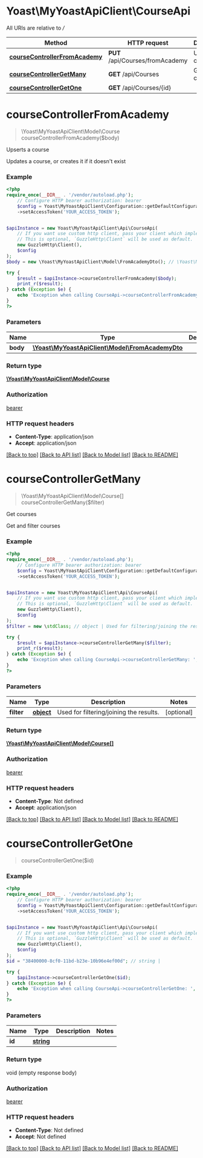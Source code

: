 # Yoast\MyYoastApiClient\CourseApi

All URIs are relative to */*

Method | HTTP request | Description
------------- | ------------- | -------------
[**courseControllerFromAcademy**](CourseApi.md#coursecontrollerfromacademy) | **PUT** /api/Courses/fromAcademy | Upserts a course
[**courseControllerGetMany**](CourseApi.md#coursecontrollergetmany) | **GET** /api/Courses | Get courses
[**courseControllerGetOne**](CourseApi.md#coursecontrollergetone) | **GET** /api/Courses/{id} | 

# **courseControllerFromAcademy**
> \Yoast\MyYoastApiClient\Model\Course courseControllerFromAcademy($body)

Upserts a course

Updates a course, or creates it if it doesn't exist

### Example
```php
<?php
require_once(__DIR__ . '/vendor/autoload.php');
    // Configure HTTP bearer authorization: bearer
    $config = Yoast\MyYoastApiClient\Configuration::getDefaultConfiguration()
    ->setAccessToken('YOUR_ACCESS_TOKEN');


$apiInstance = new Yoast\MyYoastApiClient\Api\CourseApi(
    // If you want use custom http client, pass your client which implements `GuzzleHttp\ClientInterface`.
    // This is optional, `GuzzleHttp\Client` will be used as default.
    new GuzzleHttp\Client(),
    $config
);
$body = new \Yoast\MyYoastApiClient\Model\FromAcademyDto(); // \Yoast\MyYoastApiClient\Model\FromAcademyDto | 

try {
    $result = $apiInstance->courseControllerFromAcademy($body);
    print_r($result);
} catch (Exception $e) {
    echo 'Exception when calling CourseApi->courseControllerFromAcademy: ', $e->getMessage(), PHP_EOL;
}
?>
```

### Parameters

Name | Type | Description  | Notes
------------- | ------------- | ------------- | -------------
 **body** | [**\Yoast\MyYoastApiClient\Model\FromAcademyDto**](../Model/FromAcademyDto.md)|  |

### Return type

[**\Yoast\MyYoastApiClient\Model\Course**](../Model/Course.md)

### Authorization

[bearer](../../README.md#bearer)

### HTTP request headers

 - **Content-Type**: application/json
 - **Accept**: application/json

[[Back to top]](#) [[Back to API list]](../../README.md#documentation-for-api-endpoints) [[Back to Model list]](../../README.md#documentation-for-models) [[Back to README]](../../README.md)

# **courseControllerGetMany**
> \Yoast\MyYoastApiClient\Model\Course[] courseControllerGetMany($filter)

Get courses

Get and filter courses

### Example
```php
<?php
require_once(__DIR__ . '/vendor/autoload.php');
    // Configure HTTP bearer authorization: bearer
    $config = Yoast\MyYoastApiClient\Configuration::getDefaultConfiguration()
    ->setAccessToken('YOUR_ACCESS_TOKEN');


$apiInstance = new Yoast\MyYoastApiClient\Api\CourseApi(
    // If you want use custom http client, pass your client which implements `GuzzleHttp\ClientInterface`.
    // This is optional, `GuzzleHttp\Client` will be used as default.
    new GuzzleHttp\Client(),
    $config
);
$filter = new \stdClass; // object | Used for filtering/joining the results.

try {
    $result = $apiInstance->courseControllerGetMany($filter);
    print_r($result);
} catch (Exception $e) {
    echo 'Exception when calling CourseApi->courseControllerGetMany: ', $e->getMessage(), PHP_EOL;
}
?>
```

### Parameters

Name | Type | Description  | Notes
------------- | ------------- | ------------- | -------------
 **filter** | [**object**](../Model/.md)| Used for filtering/joining the results. | [optional]

### Return type

[**\Yoast\MyYoastApiClient\Model\Course[]**](../Model/Course.md)

### Authorization

[bearer](../../README.md#bearer)

### HTTP request headers

 - **Content-Type**: Not defined
 - **Accept**: application/json

[[Back to top]](#) [[Back to API list]](../../README.md#documentation-for-api-endpoints) [[Back to Model list]](../../README.md#documentation-for-models) [[Back to README]](../../README.md)

# **courseControllerGetOne**
> courseControllerGetOne($id)



### Example
```php
<?php
require_once(__DIR__ . '/vendor/autoload.php');
    // Configure HTTP bearer authorization: bearer
    $config = Yoast\MyYoastApiClient\Configuration::getDefaultConfiguration()
    ->setAccessToken('YOUR_ACCESS_TOKEN');


$apiInstance = new Yoast\MyYoastApiClient\Api\CourseApi(
    // If you want use custom http client, pass your client which implements `GuzzleHttp\ClientInterface`.
    // This is optional, `GuzzleHttp\Client` will be used as default.
    new GuzzleHttp\Client(),
    $config
);
$id = "38400000-8cf0-11bd-b23e-10b96e4ef00d"; // string | 

try {
    $apiInstance->courseControllerGetOne($id);
} catch (Exception $e) {
    echo 'Exception when calling CourseApi->courseControllerGetOne: ', $e->getMessage(), PHP_EOL;
}
?>
```

### Parameters

Name | Type | Description  | Notes
------------- | ------------- | ------------- | -------------
 **id** | [**string**](../Model/.md)|  |

### Return type

void (empty response body)

### Authorization

[bearer](../../README.md#bearer)

### HTTP request headers

 - **Content-Type**: Not defined
 - **Accept**: Not defined

[[Back to top]](#) [[Back to API list]](../../README.md#documentation-for-api-endpoints) [[Back to Model list]](../../README.md#documentation-for-models) [[Back to README]](../../README.md)

